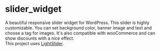 # slider_widget
A beautiful responsive slider widget for WordPress. This slider is highly customizable. You can set background color, banner image and text and choose a tag for images. It's also compatible with wooCommerce and can show discounts with a nice effect.  
This project uses [LightSlider](http://sachinchoolur.github.io/lightslider/).
